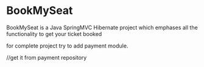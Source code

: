 # BookMySeat
BookMySeat is a Java SpringMVC Hibernate project which emphases all the functionality to get your ticket booked

for complete project try to add payment module.

//get it from payment repository
